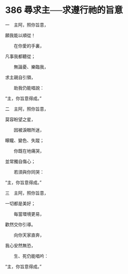 # 386 尋求主──求遵行祂的旨意

一　主阿，照你旨意，

願我能以順從！

　　在你愛的手裏，

凡事我都聽從；

　　無論憂、樂臨我，

求主親自引領，

　　助我仍能唱說：

“主，你旨意得成。”

二　主阿，照你旨意，

莫容盼望之星，

　　因被淚眼所迷，

矇矓、變色、失蹤；

　　你既在地痛哭，

並常獨自傷心；

　　若須與你同哭：

“主，你旨意得成。”

三　主阿，照你旨意，

一切都是美好；

　　每當環境更易，

歡然交你引導。

　　向你天家直奔，

我心安然無恐，

　　生、死仍能唱吟：

“主，你旨意得成。”

